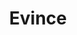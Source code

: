 ---
title: "Evince"

info: "Evince is a document viewer for multiple document formats. The goal of evince is to replace the multiple document viewers that exist on the GNOME Desktop with a single simple application."

image: "https://upload.wikimedia.org/wikipedia/commons/5/5d/Evince_logo_2011.svg"

status: "Active"

website: "https://wiki.gnome.org/Apps/Evince/"

get_it:
  - ["Authentic", "https://wiki.gnome.org/Apps/Evince/Downloads/"]

description: |
  Evince is a document viewer for PDF, PostScript, DjVu, TIFF, XPS and DVI formats. It was designed for the GNOME desktop environment. The developers of Evince intended to replace the multiple GNOME document viewers with a single and simple application. The Evince motto sums up the project aim: "Simply a Document Viewer". GNOME releases have included Evince since GNOME 2.12 (September 2005). Evince code consists mainly of C, with a small part (the code that interfaces with Poppler) written in C++. A large number of Linux distributions – including Ubuntu, Fedora and Linux Mint – include Evince as the default document-viewer. Evince is free and open-source software subject to the requirements of the GNU General Public License version 2 or later. The Evince FAQ highlights the meaning of the word "Evince" as "to show or express something clearly".

developer: "The Evince Team"

repository: "https://gitlab.gnome.org/GNOME/evince"

written_in: ["C", "C++"]

platform: 
  - dskp:
     - ["Linux","o"]
     - ["Windows","n"]

categories: ["Document Viewer"]

initial_release: "January 2005"

license: "GPL v2"

social:
  - name: "Wikipedia"
    url: "https://en.wikipedia.org/wiki/Evince"

source:
  description: ["http://projects.gnome.org/evince/","https://wiki.gnome.org/Apps/Evince/FrequentlyAskedQuestions","https://en.wikipedia.org/wiki/Evince"]
  developer: "https://wiki.gnome.org/Apps/Evince/Team/"
  written_in: "https://en.wikipedia.org/wiki/Evince/"
  platform:
    - dskp: ["https://wiki.gnome.org/Apps/Evince/Downloads/"]
  license: "https://gitlab.gnome.org/GNOME/evince/"
  initial_release: "http://ftp.gnome.org/pub/GNOME/sources/evince/0.1/"
  rating:
    - ["CNET","u","https://download.cnet.com/Evince/3000-10743_4-75362773.html"]
    - ["alternativeTo","u","https://alternativeto.net/software/evince/reviews"]
    - ["accurate reviews","e","https://www.accuratereviews.com/pdf-reader-software-software-reviews-list/evince"]

rating:
  - name: "CNET"
    rate: [4.5,5]
    num: 3
  - name: "alternativeTo"
    rate: [3.5,5]
    num: 6
  - name: "accurate reviews"
    rate: [7.6,10]
---